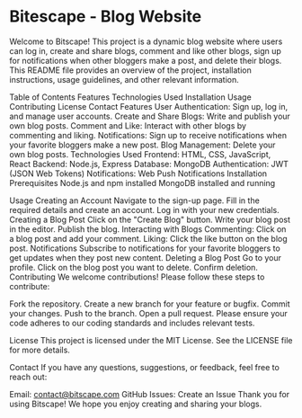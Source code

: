 # Bitescape - Blog Website
Welcome to Bitscape! This project is a dynamic blog website where users can log in, create and share blogs, comment and like other blogs, sign up for notifications when other bloggers make a post, and delete their blogs. This README file provides an overview of the project, installation instructions, usage guidelines, and other relevant information.

Table of Contents
Features
Technologies Used
Installation
Usage
Contributing
License
Contact
Features
User Authentication: Sign up, log in, and manage user accounts.
Create and Share Blogs: Write and publish your own blog posts.
Comment and Like: Interact with other blogs by commenting and liking.
Notifications: Sign up to receive notifications when your favorite bloggers make a new post.
Blog Management: Delete your own blog posts.
Technologies Used
Frontend: HTML, CSS, JavaScript, React
Backend: Node.js, Express
Database: MongoDB
Authentication: JWT (JSON Web Tokens)
Notifications: Web Push Notifications
Installation
Prerequisites
Node.js and npm installed
MongoDB installed and running

Usage
Creating an Account
Navigate to the sign-up page.
Fill in the required details and create an account.
Log in with your new credentials.
Creating a Blog Post
Click on the "Create Blog" button.
Write your blog post in the editor.
Publish the blog.
Interacting with Blogs
Commenting: Click on a blog post and add your comment.
Liking: Click the like button on the blog post.
Notifications
Subscribe to notifications for your favorite bloggers to get updates when they post new content.
Deleting a Blog Post
Go to your profile.
Click on the blog post you want to delete.
Confirm deletion.
Contributing
We welcome contributions! Please follow these steps to contribute:

Fork the repository.
Create a new branch for your feature or bugfix.
Commit your changes.
Push to the branch.
Open a pull request.
Please ensure your code adheres to our coding standards and includes relevant tests.

License
This project is licensed under the MIT License. See the LICENSE file for more details.

Contact
If you have any questions, suggestions, or feedback, feel free to reach out:

Email: contact@bitscape.com
GitHub Issues: Create an Issue
Thank you for using Bitscape! We hope you enjoy creating and sharing your blogs.